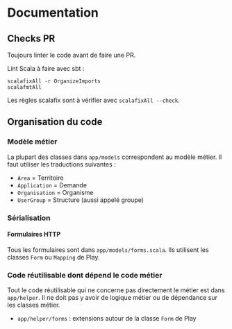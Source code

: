 # Documentation


## Checks PR

Toujours linter le code avant de faire une PR.

Lint Scala à faire avec sbt :

```
scalafixAll -r OrganizeImports
scalafmtAll
```

Les règles scalafix sont à vérifier avec `scalafixAll --check`.


## Organisation du code

### Modèle métier

La plupart des classes dans `app/models` correspondent au modèle métier. Il faut utiliser les traductions suivantes :
-  `Area` = Territoire
-  `Application` = Demande
-  `Organisation` = Organisme
-  `UserGroup` = Structure (aussi appelé groupe)


### Sérialisation

#### Formulaires HTTP

Tous les formulaires sont dans `app/models/forms.scala`. Ils utilisent les classes `Form` ou `Mapping` de Play.


### Code réutilisable dont dépend le code métier

Tout le code réutilisable qui ne concerne pas directement le métier est dans `app/helper`. Il ne doit pas y avoir de logique métier ou de dépendance sur les classes métier.

-  `app/helper/forms` : extensions autour de la classe `Form` de Play
